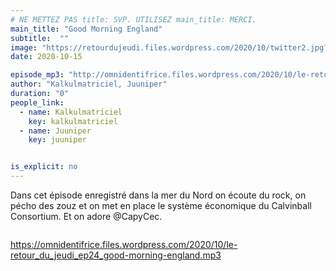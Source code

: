 ```yaml
---
# NE METTEZ PAS title: SVP. UTILISEZ main_title: MERCI.
main_title: "Good Morning England"
subtitle:  ""
image: "https://retourdujeudi.files.wordpress.com/2020/10/twitter2.jpg?w=1024"
date: 2020-10-15

episode_mp3: "http://omnidentifrice.files.wordpress.com/2020/10/le-retour_du_jeudi_ep24_good-morning-england.mp3"
author: "Kalkulmatriciel, Juuniper"
duration: "0"
people_link: 
  - name: Kalkulmatriciel
    key: kalkulmatriciel
  - name: Juuniper
    key: juuniper


is_explicit: no
---
```


<PodcastHeader/>

<!-- ECRIRE LA DESCRIPTION DE L'EPISODE SOUS CETTE LIGNE -->

<p>Dans cet épisode enregistré dans la mer du Nord on écoute du rock, on pécho des zouz et on met en place le système économique du Calvinball Consortium. Et on adore @CapyCec.</p>



<img src="https://retourdujeudi.files.wordpress.com/2020/10/twitter2.jpg?w=1024" alt="">



 
<a href="https://omnidentifrice.files.wordpress.com/2020/10/le-retour_du_jeudi_ep24_good-morning-england.mp3" rel="nofollow">https://omnidentifrice.files.wordpress.com/2020/10/le-retour_du_jeudi_ep24_good-morning-england.mp3</a>
 


